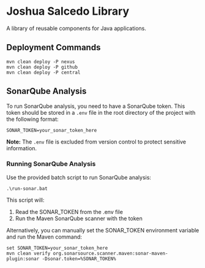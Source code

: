 
# Joshua Salcedo Library

A library of reusable components for Java applications.

## Deployment Commands

```shell
mvn clean deploy -P nexus
mvn clean deploy -P github
mvn clean deploy -P central
```

## SonarQube Analysis

To run SonarQube analysis, you need to have a SonarQube token. This token should be stored in a `.env` file in the root directory of the project with the following format:

```
SONAR_TOKEN=your_sonar_token_here
```

**Note:** The `.env` file is excluded from version control to protect sensitive information.

### Running SonarQube Analysis

Use the provided batch script to run SonarQube analysis:

```shell
.\run-sonar.bat
```

This script will:
1. Read the SONAR_TOKEN from the .env file
2. Run the Maven SonarQube scanner with the token

Alternatively, you can manually set the SONAR_TOKEN environment variable and run the Maven command:

```shell
set SONAR_TOKEN=your_sonar_token_here
mvn clean verify org.sonarsource.scanner.maven:sonar-maven-plugin:sonar -Dsonar.token=%SONAR_TOKEN%
```
